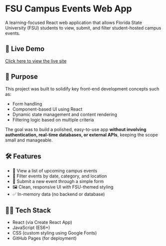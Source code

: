 # FSU Campus Events Web App

A learning-focused React web application that allows Florida State University (FSU) students to view, submit, and filter student-hosted campus events.

## 🚀 Live Demo
[Click here to view the live site](https://ronaldtang1.github.io/fsu-events-webapp)

## 🎯 Purpose
This project was built to solidify key front-end development concepts such as:
- Form handling
- Component-based UI using React
- Dynamic state management and content rendering
- Filtering logic based on multiple criteria

The goal was to build a polished, easy-to-use app **without involving authentication, real-time databases, or external APIs**, keeping the scope small and manageable.

## 🛠️ Features
- 📅 View a list of upcoming campus events
- 🎯 Filter events by date, category, and location
- 📝 Submit a new event through a simple form
- 🖼️ Clean, responsive UI with FSU-themed styling
- ✅ In-memory data (no backend or database)

## 🧑‍💻 Tech Stack
- React (via Create React App)
- JavaScript (ES6+)
- CSS (custom styling using Google Fonts)
- GitHub Pages (for deployment)